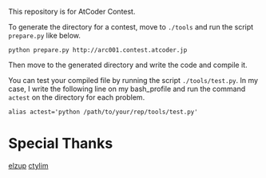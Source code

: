 This repository is for AtCoder Contest.

To generate the directory for a contest, move to `./tools` and run the script `prepare.py` like below.

`python prepare.py http://arc001.contest.atcoder.jp`

Then move to the generated directory and write the code and compile it.

You can test your compiled file by running the script `./tools/test.py`.
In my case, I write the following line on my bash_profile and run the command `actest` on the directory for each problem.

`alias actest='python /path/to/your/rep/tools/test.py'`

# Special Thanks
[elzup](http://qiita.com/elzup/items/b06c0f949cf2f60fdd43)
[ctylim](http://ctylim.hatenablog.com/entry/2015/08/30/191553)
